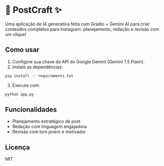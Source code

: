 # 📸 PostCraft ✨

Uma aplicação de IA generativa feita com Gradio + Gemini AI para criar conteúdos completos para Instagram: planejamento, redação e revisão com um clique!

## Como usar

1. Configure sua chave da API do Google Gemini (Gemini 1.5 Flash).
2. Instale as dependências:
```bash
pip install -r requirements.txt
```
3. Execute com:
```bash
python app.py
```

## Funcionalidades

- Planejamento estratégico de post
- Redação com linguagem engajadora
- Revisão com tom jovem e motivador

## Licença

MIT
